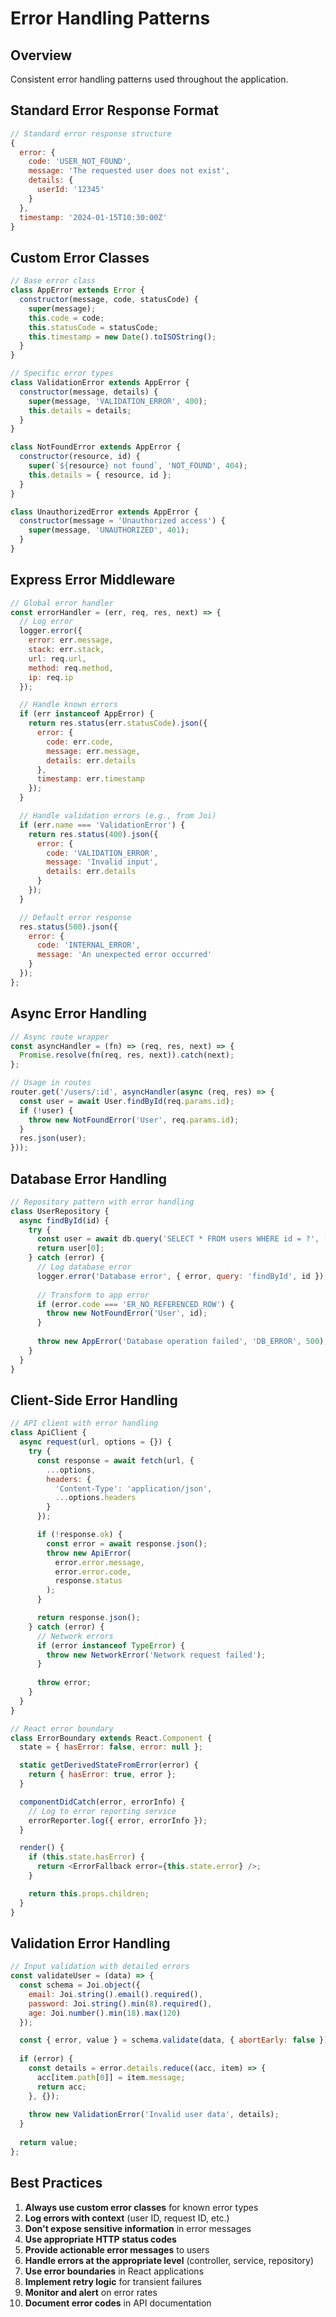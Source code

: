 # Error Handling Patterns

## Overview
Consistent error handling patterns used throughout the application.

## Standard Error Response Format

```javascript
// Standard error response structure
{
  error: {
    code: 'USER_NOT_FOUND',
    message: 'The requested user does not exist',
    details: {
      userId: '12345'
    }
  },
  timestamp: '2024-01-15T10:30:00Z'
}
```

## Custom Error Classes

```javascript
// Base error class
class AppError extends Error {
  constructor(message, code, statusCode) {
    super(message);
    this.code = code;
    this.statusCode = statusCode;
    this.timestamp = new Date().toISOString();
  }
}

// Specific error types
class ValidationError extends AppError {
  constructor(message, details) {
    super(message, 'VALIDATION_ERROR', 400);
    this.details = details;
  }
}

class NotFoundError extends AppError {
  constructor(resource, id) {
    super(`${resource} not found`, 'NOT_FOUND', 404);
    this.details = { resource, id };
  }
}

class UnauthorizedError extends AppError {
  constructor(message = 'Unauthorized access') {
    super(message, 'UNAUTHORIZED', 401);
  }
}
```

## Express Error Middleware

```javascript
// Global error handler
const errorHandler = (err, req, res, next) => {
  // Log error
  logger.error({
    error: err.message,
    stack: err.stack,
    url: req.url,
    method: req.method,
    ip: req.ip
  });

  // Handle known errors
  if (err instanceof AppError) {
    return res.status(err.statusCode).json({
      error: {
        code: err.code,
        message: err.message,
        details: err.details
      },
      timestamp: err.timestamp
    });
  }

  // Handle validation errors (e.g., from Joi)
  if (err.name === 'ValidationError') {
    return res.status(400).json({
      error: {
        code: 'VALIDATION_ERROR',
        message: 'Invalid input',
        details: err.details
      }
    });
  }

  // Default error response
  res.status(500).json({
    error: {
      code: 'INTERNAL_ERROR',
      message: 'An unexpected error occurred'
    }
  });
};
```

## Async Error Handling

```javascript
// Async route wrapper
const asyncHandler = (fn) => (req, res, next) => {
  Promise.resolve(fn(req, res, next)).catch(next);
};

// Usage in routes
router.get('/users/:id', asyncHandler(async (req, res) => {
  const user = await User.findById(req.params.id);
  if (!user) {
    throw new NotFoundError('User', req.params.id);
  }
  res.json(user);
}));
```

## Database Error Handling

```javascript
// Repository pattern with error handling
class UserRepository {
  async findById(id) {
    try {
      const user = await db.query('SELECT * FROM users WHERE id = ?', [id]);
      return user[0];
    } catch (error) {
      // Log database error
      logger.error('Database error', { error, query: 'findById', id });
      
      // Transform to app error
      if (error.code === 'ER_NO_REFERENCED_ROW') {
        throw new NotFoundError('User', id);
      }
      
      throw new AppError('Database operation failed', 'DB_ERROR', 500);
    }
  }
}
```

## Client-Side Error Handling

```javascript
// API client with error handling
class ApiClient {
  async request(url, options = {}) {
    try {
      const response = await fetch(url, {
        ...options,
        headers: {
          'Content-Type': 'application/json',
          ...options.headers
        }
      });

      if (!response.ok) {
        const error = await response.json();
        throw new ApiError(
          error.error.message,
          error.error.code,
          response.status
        );
      }

      return response.json();
    } catch (error) {
      // Network errors
      if (error instanceof TypeError) {
        throw new NetworkError('Network request failed');
      }
      
      throw error;
    }
  }
}

// React error boundary
class ErrorBoundary extends React.Component {
  state = { hasError: false, error: null };

  static getDerivedStateFromError(error) {
    return { hasError: true, error };
  }

  componentDidCatch(error, errorInfo) {
    // Log to error reporting service
    errorReporter.log({ error, errorInfo });
  }

  render() {
    if (this.state.hasError) {
      return <ErrorFallback error={this.state.error} />;
    }

    return this.props.children;
  }
}
```

## Validation Error Handling

```javascript
// Input validation with detailed errors
const validateUser = (data) => {
  const schema = Joi.object({
    email: Joi.string().email().required(),
    password: Joi.string().min(8).required(),
    age: Joi.number().min(18).max(120)
  });

  const { error, value } = schema.validate(data, { abortEarly: false });
  
  if (error) {
    const details = error.details.reduce((acc, item) => {
      acc[item.path[0]] = item.message;
      return acc;
    }, {});
    
    throw new ValidationError('Invalid user data', details);
  }
  
  return value;
};
```

## Best Practices

1. **Always use custom error classes** for known error types
2. **Log errors with context** (user ID, request ID, etc.)
3. **Don't expose sensitive information** in error messages
4. **Use appropriate HTTP status codes**
5. **Provide actionable error messages** to users
6. **Handle errors at the appropriate level** (controller, service, repository)
7. **Use error boundaries** in React applications
8. **Implement retry logic** for transient failures
9. **Monitor and alert** on error rates
10. **Document error codes** in API documentation